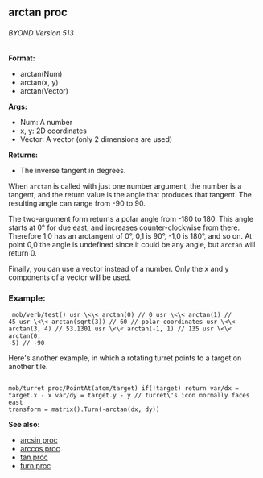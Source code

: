 ## arctan proc 
###### BYOND Version 513

**Format:**
+   arctan(Num)
+   arctan(x, y)
+   arctan(Vector)
<!-- -->
**Args:**
+   Num: A number
+   x, y: 2D coordinates
+   Vector: A vector (only 2 dimensions are used)
<!-- -->
**Returns:**
+   The inverse tangent in degrees.


When `arctan` is called with just one number argument, the
number is a tangent, and the return value is the angle that produces
that tangent. The resulting angle can range from -90 to 90. 

The
two-argument form returns a polar angle from -180 to 180. This angle
starts at 0° for due east, and increases counter-clockwise from there.
Therefore 1,0 has an arctangent of 0°, 0,1 is 90°, -1,0 is 180°, and so
on. At point 0,0 the angle is undefined since it could be any angle, but
`arctan` will return 0. 

Finally, you can use a vector instead
of a number. Only the x and y components of a vector will be used.
### Example:

```
 mob/verb/test() usr \<\< arctan(0) // 0 usr \<\< arctan(1) //
45 usr \<\< arctan(sqrt(3)) // 60 // polar coordinates usr \<\<
arctan(3, 4) // 53.1301 usr \<\< arctan(-1, 1) // 135 usr \<\< arctan(0,
-5) // -90 
```
 

Here\'s another example, in which a
rotating turret points to a target on another tile. 
```

mob/turret proc/PointAt(atom/target) if(!target) return var/dx =
target.x - x var/dy = target.y - y // turret\'s icon normally faces east
transform = matrix().Turn(-arctan(dx, dy)) 
```


**See also:**
+   [arcsin proc](/ref/proc/arcsin.md) 
+   [arccos proc](/ref/proc/arccos.md) 
+   [tan proc](/ref/proc/tan.md) 
+   [turn proc](/ref/proc/turn.md) <!-- -->